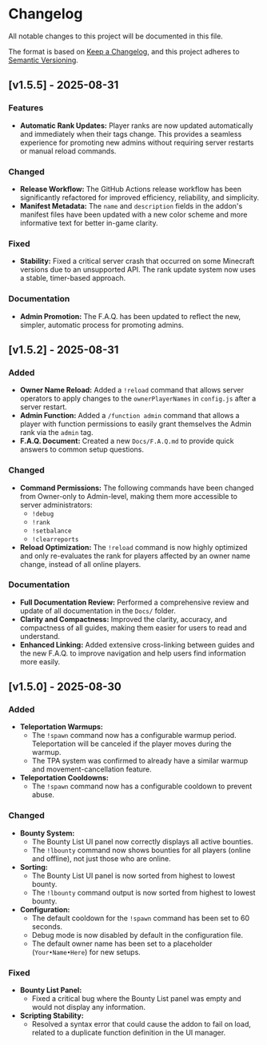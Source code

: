 # Changelog

All notable changes to this project will be documented in this file.

The format is based on [Keep a Changelog](https://keepachangelog.com/en/1.0.0/),
and this project adheres to [Semantic Versioning](https://semver.org/spec/v2.0.0.html).

## [v1.5.5] - 2025-08-31

### Features
- **Automatic Rank Updates:** Player ranks are now updated automatically and immediately when their tags change. This provides a seamless experience for promoting new admins without requiring server restarts or manual reload commands.

### Changed
- **Release Workflow:** The GitHub Actions release workflow has been significantly refactored for improved efficiency, reliability, and simplicity.
- **Manifest Metadata:** The `name` and `description` fields in the addon's manifest files have been updated with a new color scheme and more informative text for better in-game clarity.

### Fixed
- **Stability:** Fixed a critical server crash that occurred on some Minecraft versions due to an unsupported API. The rank update system now uses a stable, timer-based approach.

### Documentation
- **Admin Promotion:** The F.A.Q. has been updated to reflect the new, simpler, automatic process for promoting admins.

## [v1.5.2] - 2025-08-31

### Added
- **Owner Name Reload:** Added a `!reload` command that allows server operators to apply changes to the `ownerPlayerNames` in `config.js` after a server restart.
- **Admin Function:** Added a `/function admin` command that allows a player with function permissions to easily grant themselves the Admin rank via the `admin` tag.
- **F.A.Q. Document:** Created a new `Docs/F.A.Q.md` to provide quick answers to common setup questions.

### Changed
- **Command Permissions:** The following commands have been changed from Owner-only to Admin-level, making them more accessible to server administrators:
  - `!debug`
  - `!rank`
  - `!setbalance`
  - `!clearreports`
- **Reload Optimization:** The `!reload` command is now highly optimized and only re-evaluates the rank for players affected by an owner name change, instead of all online players.

### Documentation
- **Full Documentation Review:** Performed a comprehensive review and update of all documentation in the `Docs/` folder.
- **Clarity and Compactness:** Improved the clarity, accuracy, and compactness of all guides, making them easier for users to read and understand.
- **Enhanced Linking:** Added extensive cross-linking between guides and the new F.A.Q. to improve navigation and help users find information more easily.

## [v1.5.0] - 2025-08-30

### Added
- **Teleportation Warmups:**
  - The `!spawn` command now has a configurable warmup period. Teleportation will be canceled if the player moves during the warmup.
  - The TPA system was confirmed to already have a similar warmup and movement-cancellation feature.
- **Teleportation Cooldowns:**
  - The `!spawn` command now has a configurable cooldown to prevent abuse.

### Changed
- **Bounty System:**
  - The Bounty List UI panel now correctly displays all active bounties.
  - The `!lbounty` command now shows bounties for all players (online and offline), not just those who are online.
- **Sorting:**
  - The Bounty List UI panel is now sorted from highest to lowest bounty.
  - The `!lbounty` command output is now sorted from highest to lowest bounty.
- **Configuration:**
  - The default cooldown for the `!spawn` command has been set to 60 seconds.
  - Debug mode is now disabled by default in the configuration file.
  - The default owner name has been set to a placeholder (`Your•Name•Here`) for new setups.

### Fixed
- **Bounty List Panel:**
  - Fixed a critical bug where the Bounty List panel was empty and would not display any information.
- **Scripting Stability:**
  - Resolved a syntax error that could cause the addon to fail on load, related to a duplicate function definition in the UI manager.
